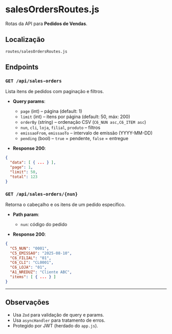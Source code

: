 # salesOrdersRoutes.js

Rotas da API para **Pedidos de Vendas**.

## Localização
`routes/salesOrdersRoutes.js`

## Endpoints

### `GET /api/sales-orders`
Lista itens de pedidos com paginação e filtros.

- **Query params**:
  - `page` (int) – página (default: 1)
  - `limit` (int) – itens por página (default: 50, máx: 200)
  - `orderBy` (string) – ordenação CSV (`C6_NUN asc,C6_ITEM asc`)
  - `nun`, `cli`, `loja`, `filial`, `produto` – filtros
  - `emissaoFrom`, `emissaoTo` – intervalo de emissão (YYYY-MM-DD)
  - `pending` (bool) – `true` = pendente, `false` = entregue

- **Response 200**:
```json
{
  "data": [ { ... } ],
  "page": 1,
  "limit": 50,
  "total": 123
}
```

### `GET /api/sales-orders/{nun}`
Retorna o cabeçalho e os itens de um pedido específico.

- **Path param**:
  - `nun`: código do pedido

- **Response 200**:
```json
{
  "C5_NUN": "0001",
  "C5_EMISSAO": "2025-08-10",
  "C6_FILIAL": "01",
  "C6_CLI": "CL0001",
  "C6_LOJA": "01",
  "A1_NREDUZ": "Cliente ABC",
  "items": [ { ... } ]
}
```

---

## Observações
- Usa `Zod` para validação de query e params.
- Usa `asyncHandler` para tratamento de erros.
- Protegido por JWT (herdado do `app.js`).
